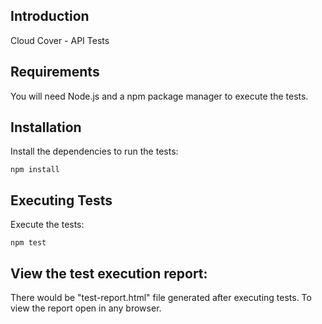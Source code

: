 ## Introduction

Cloud Cover - API Tests

## Requirements

You will need Node.js and a npm package manager to execute the tests.

## Installation

Install the dependencies to run the tests:

    npm install

## Executing Tests

Execute the tests:

    npm test

## View the test execution report:

There would be "test-report.html" file generated after executing tests. To view the report open in any browser.